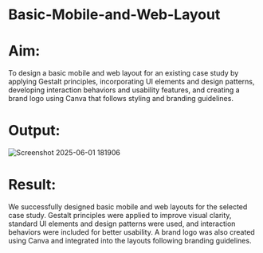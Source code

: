 # Basic-Mobile-and-Web-Layout

# Aim:

To design a basic mobile and web layout for an existing case study by applying Gestalt principles, incorporating UI elements and design patterns, developing interaction behaviors and usability features, and creating a brand logo using Canva that follows styling and branding guidelines.

# Output:

![Screenshot 2025-06-01 181906](https://github.com/user-attachments/assets/df11fdf3-3cf4-46cc-8c70-7441c3a6addc)


# Result:

We successfully designed basic mobile and web layouts for the selected case study. Gestalt principles were applied to improve visual clarity, standard UI elements and design patterns were used, and interaction behaviors were included for better usability. A brand logo was also created using Canva and integrated into the layouts following branding guidelines.
